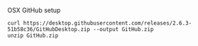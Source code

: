OSX GitHub setup

    curl https://desktop.githubusercontent.com/releases/2.6.3-51b58c36/GitHubDesktop.zip --output GitHub.zip
    unzip GitHub.zip
    
